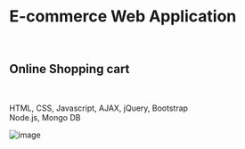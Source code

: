 <h1>E-commerce Web Application</h1> <br>
<h2>Online Shopping cart</h2> <br>

HTML, CSS, Javascript, AJAX, jQuery, Bootstrap <br>
Node.js, Mongo DB 

![image](https://user-images.githubusercontent.com/54993216/126422829-91e454c0-8eeb-4979-84c9-60d0f16cf074.png)
